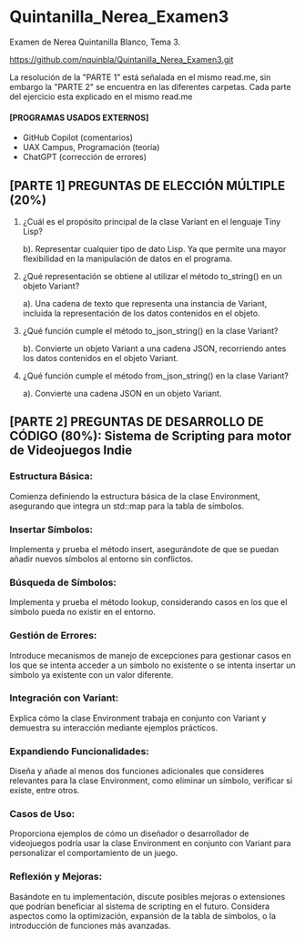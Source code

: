 # Quintanilla_Nerea_Examen3
Examen de Nerea Quintanilla Blanco, Tema 3.

https://github.com/nquinbla/Quintanilla_Nerea_Examen3.git

La resolución de la "PARTE 1" está señalada en el mismo read.me, sin embargo la "PARTE 2" se encuentra en las diferentes carpetas. Cada parte del ejercicio esta explicado en el mismo read.me

#### [PROGRAMAS USADOS EXTERNOS]
- GitHub Copilot (comentarios)
- UAX Campus, Programación (teoría)
- ChatGPT (corrección de errores)

## [PARTE 1] PREGUNTAS DE ELECCIÓN MÚLTIPLE (20%)
 1. ¿Cuál es el propósito principal de la clase Variant en el lenguaje Tiny Lisp?
    
      b). Representar cualquier tipo de dato Lisp. Ya que permite una mayor flexibilidad en la manipulación de datos en el programa.

    
 2. ¿Qué representación se obtiene al utilizar el método to_string() en un objeto Variant?

      a). Una cadena de texto que representa una instancia de Variant, incluida la representación de los datos contenidos en el objeto.

    
 3. ¿Qué función cumple el método to_json_string() en la clase Variant?
  
      b). Convierte un objeto Variant a una cadena JSON, recorriendo antes los datos contenidos en el objeto Variant.

    
 4. ¿Qué función cumple el método from_json_string() en la clase Variant?
  
      a). Convierte una cadena JSON en un objeto Variant.



## [PARTE 2] PREGUNTAS DE DESARROLLO DE CÓDIGO (80%): Sistema de Scripting para motor de Videojuegos Indie
### Estructura Básica:
Comienza definiendo la estructura básica de la clase Environment, asegurando que integra un std::map para la tabla de símbolos.

### Insertar Símbolos:
Implementa y prueba el método insert, asegurándote de que se puedan añadir nuevos símbolos al entorno sin conflictos.

### Búsqueda de Símbolos:
Implementa y prueba el método lookup, considerando casos en los que el símbolo pueda no existir en el entorno.

### Gestión de Errores:
Introduce mecanismos de manejo de excepciones para gestionar casos en los que se intenta acceder a un símbolo no existente o se intenta insertar un símbolo ya existente con un valor diferente.

### Integración con Variant:
Explica cómo la clase Environment trabaja en conjunto con Variant y demuestra su interacción mediante ejemplos prácticos.

### Expandiendo Funcionalidades:
Diseña y añade al menos dos funciones adicionales que consideres relevantes para la clase Environment, como eliminar un símbolo, verificar si existe, entre otros.

### Casos de Uso:
Proporciona ejemplos de cómo un diseñador o desarrollador de videojuegos podría usar la clase Environment en conjunto con Variant para personalizar el comportamiento de un juego.

### Reflexión y Mejoras:
Basándote en tu implementación, discute posibles mejoras o extensiones que podrían beneficiar al sistema de scripting en el futuro. Considera aspectos como la optimización, expansión de la tabla de símbolos, o la introducción de funciones más avanzadas.

